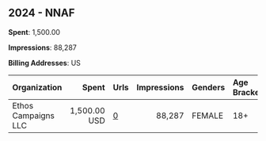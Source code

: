 ## 2024 - NNAF 
**Spent**: 1,500.00

**Impressions**: 88,287

**Billing Addresses**: US

|Organization|Spent|Urls|Impressions|Genders|Age Brackets|Country Codes|
|:---|---:|:---|---:|:---|:---|:---|
|Ethos Campaigns LLC|1,500.00 USD|[0](https://www.snap.com/political-ads/asset/148f06f08103d5415f15843641c4a5ea303619a41a9c15cec0ed2f9592b9f287?mediaType=mp4)|88,287|FEMALE|18+|united states|
